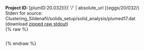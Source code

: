 **Project ID:** [plumID:20.032]({{ '/' | absolute_url }}eggs/20/032/)  
Stderr for source:  Clustering_Sildenafil/solids_setup/solid_analysis/plumed17.dat   
(download [zipped raw stdout](plumed17.dat.plumed_master.stdout.txt.zip))  
{% raw %}
<pre>
</pre>
{% endraw %}
